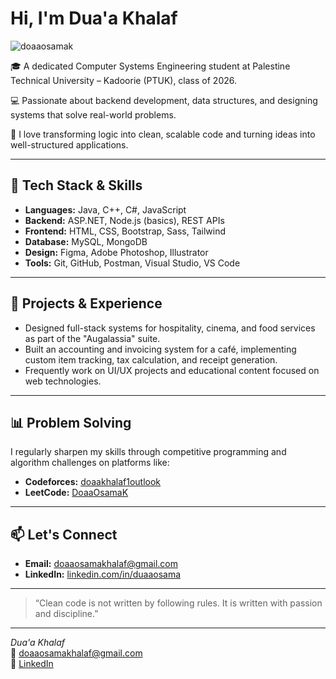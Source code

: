 # Hi, I'm Dua'a Khalaf

<p align="left"> 
  <img src="https://komarev.com/ghpvc/?username=doaaosamak&label=Profile%20views&color=0e75b6&style=flat" alt="doaaosamak" /> 
</p>

🎓 A dedicated Computer Systems Engineering student at Palestine Technical University – Kadoorie (PTUK), class of 2026.

💻 Passionate about backend development, data structures, and designing systems that solve real-world problems.

🧠 I love transforming logic into clean, scalable code and turning ideas into well-structured applications.

---

## 🔧 Tech Stack & Skills

- **Languages:** Java, C++, C#, JavaScript
- **Backend:** ASP.NET, Node.js (basics), REST APIs
- **Frontend:** HTML, CSS, Bootstrap, Sass, Tailwind
- **Database:** MySQL, MongoDB
- **Design:** Figma, Adobe Photoshop, Illustrator
- **Tools:** Git, GitHub, Postman, Visual Studio, VS Code

---

## 💼 Projects & Experience

- Designed full-stack systems for hospitality, cinema, and food services as part of the "Augalassia" suite.
- Built an accounting and invoicing system for a café, implementing custom item tracking, tax calculation, and receipt generation.
- Frequently work on UI/UX projects and educational content focused on web technologies.

---

## 📊 Problem Solving

I regularly sharpen my skills through competitive programming and algorithm challenges on platforms like:

- **Codeforces:** [doaakhalaf1outlook](https://codeforces.com/profile/doaakhalaf1outlook)
- **LeetCode:** [DoaaOsamaK](https://leetcode.com/DoaaOsamaK/)

---

## 📫 Let's Connect

- **Email:** [doaaosamakhalaf@gmail.com](mailto:doaaosamakhalaf@gmail.com)  
- **LinkedIn:** [linkedin.com/in/duaaosama](https://www.linkedin.com/in/duaaosama/)

---

> “Clean code is not written by following rules. It is written with passion and discipline.”

---

_Dua'a Khalaf_  
📧 doaaosamakhalaf@gmail.com  
🔗 [LinkedIn](https://www.linkedin.com/in/duaaosama/)
